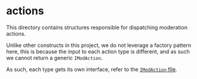 # actions

This directory contains structures responsible for dispatching moderation actions.

Unlike other constructs in this project, we do not leverage a factory pattern here, this is because
the input to each action type is different, and as such we cannot return a generic `IModAction`.

As such, each type gets its own interface, refer to the [`IModAction` file](./IModAction.ts).
